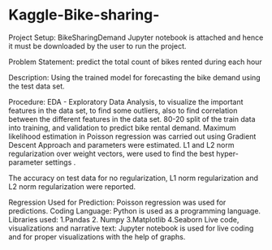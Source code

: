 # Kaggle-Bike-sharing-

Project Setup:
BikeSharingDemand Jupyter notebook is attached and hence it must be downloaded by the user to
run the project.

Problem Statement:
predict the total count of bikes rented during each hour

Description:
Using the trained model for forecasting the bike demand using the test data set.

Procedure:
EDA - Exploratory Data Analysis, to visualize the important features in the data set, to find some
outliers, also to find correlation between the different features in the data set.
80-20 split of the train data into training, and validation to predict bike rental demand.
Maximum likelihood estimation in Poisson regression was carried out using Gradient Descent
Approach and parameters were estimated.
L1 and L2 norm regularization over weight vectors, were used to find the best hyper-parameter
settings .

The accuracy on test data for no regularization, L1 norm regularization and L2 norm regularization
were reported.

Regression Used for Prediction:
Poisson regression was used for predictions.
Coding Language:
Python is used as a programming language.
Libraries used:
1.Pandas 2. Numpy 3.Matplotlib 4.Seaborn
Live code, visualizations and narrative text:
Jupyter notebook is used for live coding and for proper visualizations with the help of graphs.
